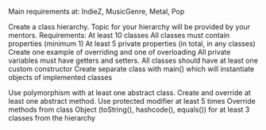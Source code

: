 Main requirements at: IndieZ, MusicGenre, Metal, Pop

Create a class hierarchy. Topic for your hierarchy will be provided by your mentors.
Requirements:
At least 10 classes
All classes must contain properties (minimum 1)
At least 5 private properties (in total, in any classes)
Create one example of overriding and one of overloading
All private variables must have getters and setters.
All classes should have at least one custom constructor
Create separate class with main() which will instantiate objects of implemented classes

Use polymorphism with at least one abstract class.
Create and override at least one abstract method.
Use protected modifier at least 5 times
Override methods from class Object (toString(), hashcode(), equals()) for at least 3 classes from the hierarchy
